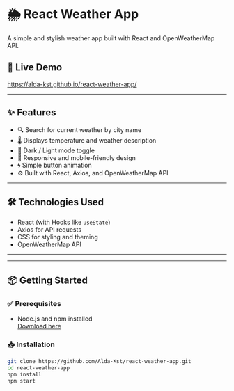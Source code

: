 # 🌦️ React Weather App

A simple and stylish weather app built with React and OpenWeatherMap API.

## 🚀 Live Demo

https://alda-kst.github.io/react-weather-app/

---

## ✨ Features

- 🔍 Search for current weather by city name
- 🌡️ Displays temperature and weather description
- 🌙 Dark / Light mode toggle
- 📱 Responsive and mobile-friendly design
- 🌀 Simple button animation
- ⚙️ Built with React, Axios, and OpenWeatherMap API

---

## 🛠️ Technologies Used

- React (with Hooks like `useState`)
- Axios for API requests
- CSS for styling and theming
- OpenWeatherMap API

---


---

## 📦 Getting Started

### ✅ Prerequisites

- Node.js and npm installed  
  [Download here](https://nodejs.org)

### 📥 Installation

```bash
git clone https://github.com/Alda-Kst/react-weather-app.git
cd react-weather-app
npm install
npm start
